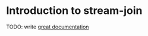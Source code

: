 # Introduction to stream-join

TODO: write [great documentation](http://jacobian.org/writing/what-to-write/)
